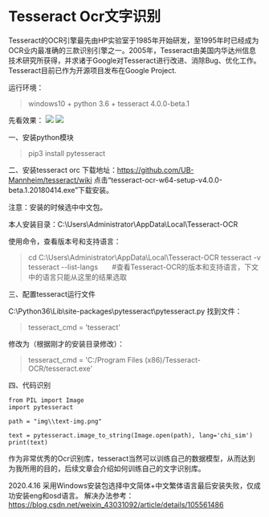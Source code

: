 # Tesseract Ocr文字识别

Tesseract的OCR引擎最先由HP实验室于1985年开始研发，至1995年时已经成为OCR业内最准确的三款识别引擎之一。2005年，Tesseract由美国内华达州信息技术研究所获得，并求诸于Google对Tesseract进行改进、消除Bug、优化工作。Tesseract目前已作为开源项目发布在Google Project.

运行环境：
>windows10 + python 3.6 + tesseract 4.0.0-beta.1

先看效果：
![](https://raw.githubusercontent.com/vipstone/faceai/master/res/tesseractOcr2.png)
![](https://raw.githubusercontent.com/vipstone/faceai/master/res/tesseractOcr.png)

一、安装python模块
>pip3 install pytesseract

二、安装tesseract orc
下载地址：https://github.com/UB-Mannheim/tesseract/wiki 点击“tesseract-ocr-w64-setup-v4.0.0-beta.1.20180414.exe”下载安装。

注意：安装的时候选中中文包。

本人安装目录：C:\Users\Administrator\AppData\Local\Tesseract-OCR

使用命令，查看版本号和支持语言：

>cd C:\Users\Administrator\AppData\Local\Tesseract-OCR
>tesseract -v 
>tesseract --list-langs　　#查看Tesseract-OCR的版本和支持语言，下文中的语言只能从这里的结果选取

三、配置tesseract运行文件

C:\Python36\Lib\site-packages\pytesseract\pytesseract.py
找到文件：
>tesseract_cmd = 'tesseract'

修改为（根据刚才的安装目录修改）：
>tesseract_cmd = 'C:/Program Files (x86)/Tesseract-OCR/tesseract.exe'

四、代码识别

```
from PIL import Image
import pytesseract

path = "img\\text-img.png"

text = pytesseract.image_to_string(Image.open(path), lang='chi_sim')
print(text)

```

作为非常优秀的Ocr识别库，tesseract当然可以训练自己的数据模型，从而达到为我所用的目的，后续文章会介绍如何训练自己的文字识别库。

2020.4.16
采用Windows安装包选择中文简体+中文繁体语言最后安装失败，仅成功安装eng和osd语言。
解决办法参考：https://blog.csdn.net/weixin_43031092/article/details/105561486
